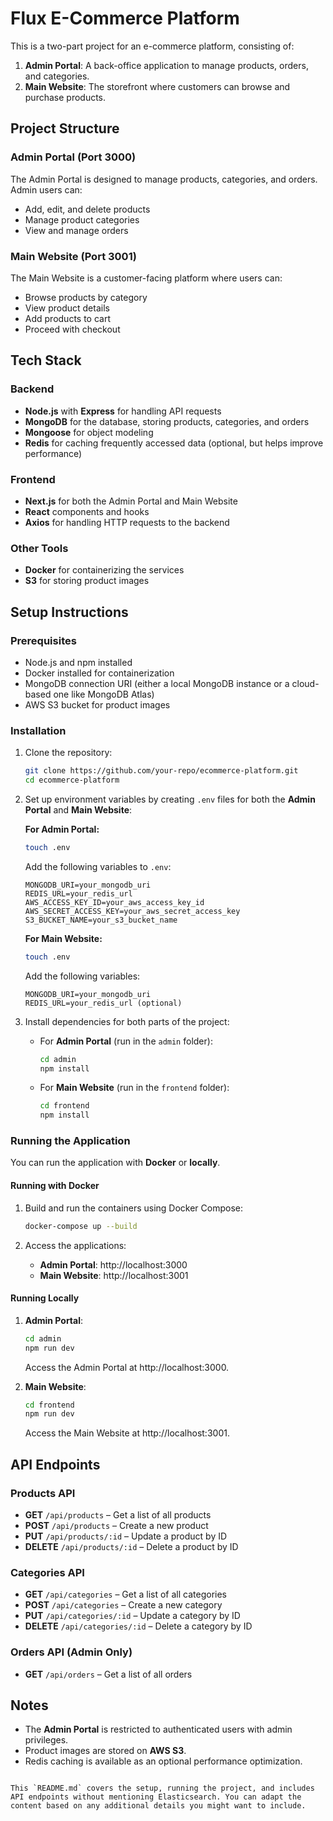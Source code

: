 # Flux E-Commerce Platform

This is a two-part project for an e-commerce platform, consisting of:
1. **Admin Portal**: A back-office application to manage products, orders, and categories.
2. **Main Website**: The storefront where customers can browse and purchase products.

## Project Structure

### Admin Portal (Port 3000)

The Admin Portal is designed to manage products, categories, and orders. Admin users can:
- Add, edit, and delete products
- Manage product categories
- View and manage orders

### Main Website (Port 3001)

The Main Website is a customer-facing platform where users can:
- Browse products by category
- View product details
- Add products to cart
- Proceed with checkout

## Tech Stack

### Backend
- **Node.js** with **Express** for handling API requests
- **MongoDB** for the database, storing products, categories, and orders
- **Mongoose** for object modeling
- **Redis** for caching frequently accessed data (optional, but helps improve performance)
  
### Frontend
- **Next.js** for both the Admin Portal and Main Website
- **React** components and hooks
- **Axios** for handling HTTP requests to the backend

### Other Tools
- **Docker** for containerizing the services
- **S3** for storing product images

## Setup Instructions

### Prerequisites
- Node.js and npm installed
- Docker installed for containerization
- MongoDB connection URI (either a local MongoDB instance or a cloud-based one like MongoDB Atlas)
- AWS S3 bucket for product images

### Installation

1. Clone the repository:
   ```bash
   git clone https://github.com/your-repo/ecommerce-platform.git
   cd ecommerce-platform
   ```

2. Set up environment variables by creating `.env` files for both the **Admin Portal** and **Main Website**:

   **For Admin Portal:**
   ```bash
   touch .env
   ```

   Add the following variables to `.env`:
   ```
   MONGODB_URI=your_mongodb_uri
   REDIS_URL=your_redis_url 
   AWS_ACCESS_KEY_ID=your_aws_access_key_id
   AWS_SECRET_ACCESS_KEY=your_aws_secret_access_key
   S3_BUCKET_NAME=your_s3_bucket_name
   ```

   **For Main Website:**
   ```bash
   touch .env
   ```

   Add the following variables:
   ```
   MONGODB_URI=your_mongodb_uri
   REDIS_URL=your_redis_url (optional)
   ```

3. Install dependencies for both parts of the project:
   - For **Admin Portal** (run in the `admin` folder):
     ```bash
     cd admin
     npm install
     ```

   - For **Main Website** (run in the `frontend` folder):
     ```bash
     cd frontend
     npm install
     ```

### Running the Application

You can run the application with **Docker** or **locally**.

#### Running with Docker

1. Build and run the containers using Docker Compose:
   ```bash
   docker-compose up --build
   ```

2. Access the applications:
   - **Admin Portal**: http://localhost:3000
   - **Main Website**: http://localhost:3001

#### Running Locally

1. **Admin Portal**:
   ```bash
   cd admin
   npm run dev
   ```

   Access the Admin Portal at http://localhost:3000.

2. **Main Website**:
   ```bash
   cd frontend
   npm run dev
   ```

   Access the Main Website at http://localhost:3001.

## API Endpoints

### Products API

- **GET** `/api/products` – Get a list of all products
- **POST** `/api/products` – Create a new product
- **PUT** `/api/products/:id` – Update a product by ID
- **DELETE** `/api/products/:id` – Delete a product by ID

### Categories API

- **GET** `/api/categories` – Get a list of all categories
- **POST** `/api/categories` – Create a new category
- **PUT** `/api/categories/:id` – Update a category by ID
- **DELETE** `/api/categories/:id` – Delete a category by ID

### Orders API (Admin Only)

- **GET** `/api/orders` – Get a list of all orders

## Notes
- The **Admin Portal** is restricted to authenticated users with admin privileges.
- Product images are stored on **AWS S3**.
- Redis caching is available as an optional performance optimization.

```

This `README.md` covers the setup, running the project, and includes API endpoints without mentioning Elasticsearch. You can adapt the content based on any additional details you might want to include.
